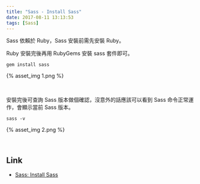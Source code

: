 ```yaml
---
title: "Sass - Install Sass"
date: 2017-08-11 13:13:53
tags: [Sass]
---
```


Sass 依賴於 Ruby，Sass 安裝前需先安裝 Ruby。  

<!-- More -->


Ruby 安裝完後再用 RubyGems 安裝 sass 套件即可。  

    gem install sass

{% asset_img 1.png %}

<br/>


安裝完後可查詢 Sass 版本做個確認，沒意外的話應該可以看到 Sass 命令正常運作，會顯示當前 Sass 版本。  

    sass -v

{% asset_img 2.png %}

<br/>


Link
----
* [Sass: Install Sass](http://sass-lang.com/install)